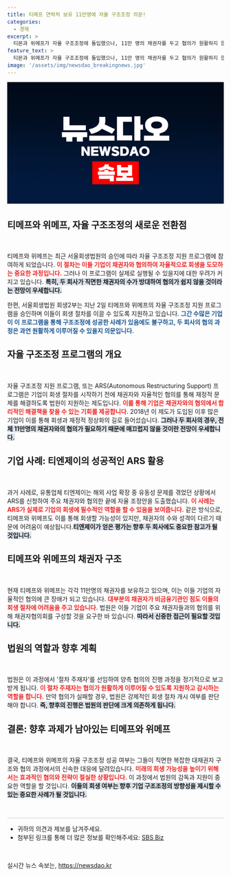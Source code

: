 ```yaml
---
title: 티메프 연락처 보유 11만명에 자율 구조조정 의문!
categories:
  - 경제
excerpt: >
  티몬과 위메프가 자율 구조조정에 돌입했으나, 11만 명의 채권자를 두고 협의가 원활하지 않을 전망입니다. 과연 이 대규모 채권자와의 소통이 정상화의 길을 열어줄까요? 클릭해서 자세히 알아보세요!
feature_text: >
  티몬과 위메프가 자율 구조조정에 돌입했으나, 11만 명의 채권자를 두고 협의가 원활하지 않을 전망입니다. 과연 이 대규모 채권자와의 소통이 정상화의 길을 열어줄까요? 클릭해서 자세히 알아보세요!
image: '/assets/img/newsdao_breakingnews.jpg'
---
```


<p><img src="/assets/img/newsdao_breakingnews.jpg" alt="ranknews 속보" /></p>

<h2 data-ke-size="size26">티메프와 위메프, 자율 구조조정의 새로운 전환점</h2>

<p data-ke-size="size16">&nbsp;</p>

<p>티메프와 위메프는 최근 서울회생법원의 승인에 따라 자율 구조조정 지원 프로그램에 참여하게 되었습니다. <b><span style="color: #ee2323;">이 절차는 이들 기업이 채권자와 협의하여 자율적으로 회생을 도모하는 중요한 과정입니다.</span></b> 그러나 이 프로그램이 실제로 실행될 수 있을지에 대한 우려가 커지고 있습니다. <b><span style="background-color: #21538527;">특히, 두 회사가 직면한 채권자의 수가 방대하여 협의가 쉽지 않을 것이라는 전망이 우세합니다.</span></b> </p>

<p>한편, 서울회생법원 회생2부는 지난 2일 티메프와 위메프의 자율 구조조정 지원 프로그램을 승인하며 이들이 회생 절차를 이끌 수 있도록 지원하고 있습니다. <b><span style="color: #1a5490;">그간 수많은 기업이 이 프로그램을 통해 구조조정에 성공한 사례가 있음에도 불구하고, 두 회사의 협의 과정은 과연 원활하게 이루어질 수 있을지 의문입니다.</span></b> </p>

<h2 data-ke-size="size26">자율 구조조정 프로그램의 개요</h2>

<p data-ke-size="size16">&nbsp;</p>

<p>자율 구조조정 지원 프로그램, 또는 ARS(Autonomous Restructuring Support) 프로그램은 기업이 회생 절차를 시작하기 전에 채권자와 자율적인 협의를 통해 재정적 문제를 해결하도록 법원이 지원하는 제도입니다. <b><span style="color: #ee2323;">이를 통해 기업은 채권자와의 협의에서 합리적인 해결책을 찾을 수 있는 기회를 제공합니다.</span></b> 2018년 이 제도가 도입된 이후 많은 기업이 이를 통해 회생과 재정적 정상화의 길로 들어섰습니다. <b><span style="background-color: #21538527;">그러나 두 회사의 경우, 전체 11만명의 채권자와의 협의가 필요하기 때문에 매끄럽지 않을 것이란 전망이 우세합니다.</span></b> </p>

<h2 data-ke-size="size26">기업 사례: 티엔제이의 성공적인 ARS 활용</h2>

<p data-ke-size="size16">&nbsp;</p>

<p>과거 사례로, 유통업체 티엔제이는 해외 사업 확장 중 유동성 문제를 겪었던 상황에서 ARS를 신청하여 주요 채권자와 협의한 끝에 자율 조정안을 도출했습니다. <b><span style="color: #ee2323;">이 사례는 ARS가 실제로 기업의 회생에 필수적인 역할을 할 수 있음을 보여줍니다.</span></b> 같은 방식으로, 티메프와 위메프도 이를 통해 회생할 가능성이 있지만, 채권자의 수와 성격이 다르기 때문에 어려움이 예상됩니다.<b><span style="background-color: #21538527;">티엔제이가 얻은 평가는 향후 두 회사에도 중요한 참고가 될 것입니다.</span></b> </p>

<h2 data-ke-size="size26">티메프와 위메프의 채권자 구조</h2>

<p data-ke-size="size16">&nbsp;</p>

<p>현재 티메프와 위메프는 각각 11만명의 채권자를 보유하고 있으며, 이는 이들 기업의 자율적인 협의에 큰 장애가 되고 있습니다. <b><span style="color: #ee2323;">대부분의 채권자가 비금융기관인 점도 이들의 회생 절차에 어려움을 주고 있습니다.</span></b> 법원은 이들 기업이 주요 채권자들과의 협의를 위해 채권자협의회를 구성할 것을 요구한 바 있습니다. <b><span style="background-color: #21538527;">따라서 신중한 접근이 필요할 것입니다.</span></b></p>

<h2 data-ke-size="size26">법원의 역할과 향후 계획</h2>

<p data-ke-size="size16">&nbsp;</p>

<p>법원은 이 과정에서 '절차 주재자'를 선임하여 양측 협의의 진행 과정을 정기적으로 보고받게 됩니다. <b><span style="color: #ee2323;">이 절차 주재자는 협의가 원활하게 이루어질 수 있도록 지원하고 감시하는 역할을 합니다.</span></b> 만약 협의가 실패할 경우, 법원은 강제적인 회생 절차 개시 여부를 판단해야 합니다. <b><span style="background-color: #21538527;">즉, 향후의 진행은 법원의 판단에 크게 의존하게 됩니다.</span></b></p>

<h2 data-ke-size="size26">결론: 향후 과제가 남아있는 티메프와 위메프</h2>

<p data-ke-size="size16">&nbsp;</p>

<p>결국, 티메프와 위메프의 자율 구조조정 성공 여부는 그들이 직면한 복잡한 대채권자 구조와 협의 과정에서의 신속한 대응에 달려있습니다. <b><span style="color: #ee2323;">미래의 회생 가능성을 높이기 위해서는 효과적인 협의와 전략이 절실한 상황입니다.</span></b> 이 과정에서 법원의 감독과 지원이 중요한 역할을 할 것입니다. <b><span style="background-color: #21538527;">이들의 회생 여부는 향후 기업 구조조정의 방향성을 제시할 수 있는 중요한 사례가 될 것입니다.</span></b></p>

<p data-ke-size="size16">&nbsp;</p>

<hr style="height:1px; border:none; color:#cccccc; background-color:#cccccc;" />

<ul>
    <li>귀하의 의견과 제보를 남겨주세요.</li>
    <li>첨부된 링크를 통해 더 많은 정보를 확인해주세요: <a href="https://url.kr/9pghjn">SBS Biz</a></li>
</ul> 

<p data-ke-size="size16">&nbsp;</p>
실시간 뉴스 속보는, <a href="https://newsdao.kr" rel="dofollow">https://newsdao.kr</a>


